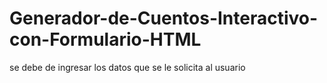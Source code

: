 # Generador-de-Cuentos-Interactivo-con-Formulario-HTML
se debe de ingresar los datos que se le solicita al usuario
